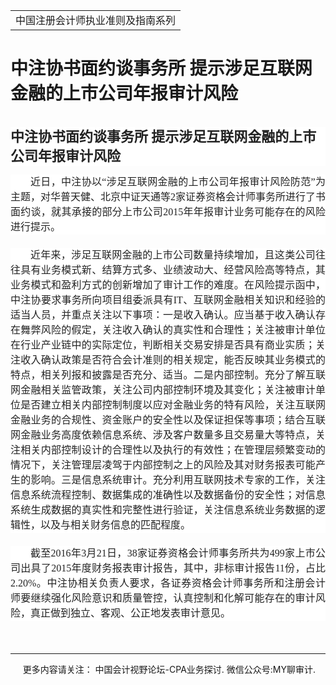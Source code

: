 ﻿<!DOCTYPE HTML PUBLIC "-//W3C//DTD HTML 4.0 Transitional//EN">
<HTML><HEAD><TITLE>中注协书面约谈事务所 提示涉足互联网金融的上市公司年报审计风险</TITLE>
<META content="text/html; charset=gb2312" http-equiv=Content-Type>
<META name=GENERATOR content="MSHTML 11.00.10570.1001"><LINK rel=stylesheet 
href="_template.css"></HEAD>
<BODY>
<DIV id=nsbanner>
<DIV id=bannerrow1>
<TABLE class=bannerparthead>
  <TBODY>
  <TR id=hdr>
    <TD class=runninghead noWrap>中国注册会计师执业准则及指南系列</TD></TR></TBODY></TABLE></DIV>
<DIV id=titlerow>
<H1 class=dtH1>中注协书面约谈事务所 提示涉足互联网金融的上市公司年报审计风险</H1></DIV></DIV>
<DIV id=nstext><BR>
<H1 id=activity-name class="rich_media_title " 
style='FONT-SIZE: 22px; FONT-FAMILY: -apple-system, BlinkMacSystemFont, "Helvetica Neue", "PingFang SC", "Hiragino Sans GB", "Microsoft YaHei UI", "Microsoft YaHei", Arial, sans-serif; WHITE-SPACE: normal; WORD-SPACING: 0px; TEXT-TRANSFORM: none; FONT-WEIGHT: 700; COLOR: rgb(34,34,34); OUTLINE-WIDTH: 0px; PADDING-BOTTOM: 0px; FONT-STYLE: normal; PADDING-TOP: 0px; OUTLINE-STYLE: none; PADDING-LEFT: 0px; ORPHANS: 2; WIDOWS: 2; MARGIN: 0px 0px 14px; LETTER-SPACING: 0px; OUTLINE-COLOR: invert; LINE-HEIGHT: 1.4; PADDING-RIGHT: 0px; BACKGROUND-COLOR: rgb(255,255,255); TEXT-INDENT: 0px; font-variant-ligatures: normal; font-variant-caps: normal; -webkit-text-stroke-width: 0px; text-decoration-style: initial; text-decoration-color: initial'>中注协书面约谈事务所 
提示涉足互联网金融的上市公司年报审计风险</H1>
<P 
style='BOX-SIZING: border-box !important; FONT-SIZE: 17px; MAX-WIDTH: 100%; FONT-FAMILY: -apple-system, BlinkMacSystemFont, "Helvetica Neue", "PingFang SC", "Hiragino Sans GB", "Microsoft YaHei UI", "Microsoft YaHei", Arial, sans-serif; WHITE-SPACE: normal; WORD-SPACING: 0px; TEXT-TRANSFORM: none; FONT-WEIGHT: 400; COLOR: rgb(34,34,34); OUTLINE-WIDTH: 0px; PADDING-BOTTOM: 0px; FONT-STYLE: normal; TEXT-ALIGN: justify; PADDING-TOP: 0px; OUTLINE-STYLE: none; PADDING-LEFT: 0px; CLEAR: both; MIN-HEIGHT: 1em; ORPHANS: 2; WIDOWS: 2; MARGIN: 0px 0px 21px; LETTER-SPACING: 0px; OUTLINE-COLOR: invert; LINE-HEIGHT: 25px; PADDING-RIGHT: 0px; BACKGROUND-COLOR: rgb(255,255,255); TEXT-INDENT: 32px; font-variant-ligatures: normal; font-variant-caps: normal; -webkit-text-stroke-width: 0px; text-decoration-style: initial; text-decoration-color: initial; overflow-wrap: break-word'><SPAN 
style="BOX-SIZING: border-box !important; FONT-SIZE: 16px; MAX-WIDTH: 100%; FONT-FAMILY: 宋体; OUTLINE-WIDTH: 0px; PADDING-BOTTOM: 0px; PADDING-TOP: 0px; OUTLINE-STYLE: none; PADDING-LEFT: 0px; MARGIN: 0px; OUTLINE-COLOR: invert; LINE-HEIGHT: 24px; PADDING-RIGHT: 0px; overflow-wrap: break-word">近日，中注协以“涉足互联网金融的上市公司年报审计风险防范”为主题，对华普天健、北京中证天通等2家证券资格会计师事务所进行了书面约谈，就其承接的部分上市公司2015年年报审计业务可能存在的风险进行提示。</SPAN></P>
<P 
style='BOX-SIZING: border-box !important; FONT-SIZE: 17px; MAX-WIDTH: 100%; FONT-FAMILY: -apple-system, BlinkMacSystemFont, "Helvetica Neue", "PingFang SC", "Hiragino Sans GB", "Microsoft YaHei UI", "Microsoft YaHei", Arial, sans-serif; WHITE-SPACE: normal; WORD-SPACING: 0px; TEXT-TRANSFORM: none; FONT-WEIGHT: 400; COLOR: rgb(34,34,34); OUTLINE-WIDTH: 0px; PADDING-BOTTOM: 0px; FONT-STYLE: normal; TEXT-ALIGN: justify; PADDING-TOP: 0px; OUTLINE-STYLE: none; PADDING-LEFT: 0px; CLEAR: both; MIN-HEIGHT: 1em; ORPHANS: 2; WIDOWS: 2; MARGIN: 0px 0px 21px; LETTER-SPACING: 0px; OUTLINE-COLOR: invert; LINE-HEIGHT: 25px; PADDING-RIGHT: 0px; BACKGROUND-COLOR: rgb(255,255,255); TEXT-INDENT: 32px; font-variant-ligatures: normal; font-variant-caps: normal; -webkit-text-stroke-width: 0px; text-decoration-style: initial; text-decoration-color: initial; overflow-wrap: break-word'><SPAN 
style="BOX-SIZING: border-box !important; FONT-SIZE: 16px; MAX-WIDTH: 100%; FONT-FAMILY: 宋体; OUTLINE-WIDTH: 0px; PADDING-BOTTOM: 0px; PADDING-TOP: 0px; OUTLINE-STYLE: none; PADDING-LEFT: 0px; MARGIN: 0px; OUTLINE-COLOR: invert; LINE-HEIGHT: 24px; PADDING-RIGHT: 0px; overflow-wrap: break-word">近年来，涉足互联网金融的上市公司数量持续增加，且这类公司往往具有业务模式新、结算方式多、业绩波动大、经营风险高等特点，其业务模式和盈利方式的创新增加了审计工作的难度。在风险提示函中，中注协要求事务所向项目组委派具有IT、互联网金融相关知识和经验的适当人员，并重点关注以下事项：一是收入确认。应当基于收入确认存在舞弊风险的假定，关注收入确认的真实性和合理性；关注被审计单位在行业产业链中的实际定位，判断相关交易安排是否具有商业实质；关注收入确认政策是否符合会计准则的相关规定，能否反映其业务模式的特点，相关列报和披露是否充分、适当。二是内部控制。充分了解互联网金融相关监管政策，关注公司内部控制环境及其变化；关注被审计单位是否建立相关内部控制制度以应对金融业务的特有风险，关注互联网金融业务的合规性、资金账户的安全性以及保证担保等事项；结合互联网金融业务高度依赖信息系统、涉及客户数量多且交易量大等特点，关注相关内部控制设计的合理性以及执行的有效性；在管理层频繁变动的情况下，关注管理层凌驾于内部控制之上的风险及其对财务报表可能产生的影响。三是信息系统审计。充分利用互联网技术专家的工作，关注信息系统流程控制、数据集成的准确性以及数据备份的安全性；对信息系统生成数据的真实性和完整性进行验证，关注信息系统业务数据的逻辑性，以及与相关财务信息的匹配程度。</SPAN></P>
<P 
style='BOX-SIZING: border-box !important; FONT-SIZE: 17px; MAX-WIDTH: 100%; FONT-FAMILY: -apple-system, BlinkMacSystemFont, "Helvetica Neue", "PingFang SC", "Hiragino Sans GB", "Microsoft YaHei UI", "Microsoft YaHei", Arial, sans-serif; WHITE-SPACE: normal; WORD-SPACING: 0px; TEXT-TRANSFORM: none; FONT-WEIGHT: 400; COLOR: rgb(34,34,34); OUTLINE-WIDTH: 0px; PADDING-BOTTOM: 0px; FONT-STYLE: normal; TEXT-ALIGN: justify; PADDING-TOP: 0px; OUTLINE-STYLE: none; PADDING-LEFT: 0px; CLEAR: both; MIN-HEIGHT: 1em; ORPHANS: 2; WIDOWS: 2; MARGIN: 0px 0px 21px; LETTER-SPACING: 0px; OUTLINE-COLOR: invert; LINE-HEIGHT: 25px; PADDING-RIGHT: 0px; BACKGROUND-COLOR: rgb(255,255,255); TEXT-INDENT: 32px; font-variant-ligatures: normal; font-variant-caps: normal; -webkit-text-stroke-width: 0px; text-decoration-style: initial; text-decoration-color: initial; overflow-wrap: break-word'><SPAN 
style="BOX-SIZING: border-box !important; FONT-SIZE: 16px; MAX-WIDTH: 100%; FONT-FAMILY: 宋体; OUTLINE-WIDTH: 0px; PADDING-BOTTOM: 0px; PADDING-TOP: 0px; OUTLINE-STYLE: none; PADDING-LEFT: 0px; MARGIN: 0px; OUTLINE-COLOR: invert; LINE-HEIGHT: 24px; PADDING-RIGHT: 0px; overflow-wrap: break-word">截至2016年3月21日，38家证券资格会计师事务所共为499家上市公司出具了2015年度财务报表审计报告，其中，非标审计报告11份，占比2.20%。中注协相关负责人要求，各证券资格会计师事务所和注册会计师要继续强化风险意识和质量管控，认真控制和化解可能存在的审计风险，真正做到独立、客观、公正地发表审计意见。</SPAN></P>
<P>&nbsp;</P>
<P>
<HR>

<P></P></DIV>
<DIV class=footer>
<P>&nbsp;&nbsp;&nbsp;&nbsp;&nbsp;更多内容请关注： 中国会计视野论坛-CPA业务探讨. 微信公众号:MY聊审计. 
</P></DIV></BODY></HTML>
